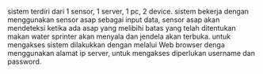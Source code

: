 sistem terdiri dari 1 sensor, 1 server, 1 pc, 2 device. sistem bekerja dengan menggunakan sensor asap sebagai input data, sensor asap akan mendeteksi ketika ada asap yang melibihi batas yang telah ditentukan makan water sprinter akan menyala dan jendela akan terbuka. untuk mengakses sistem dilakukkan dengan melalui Web browser denga menggunakan alamat ip server, untuk mengakses diperlukan username dan password. 
